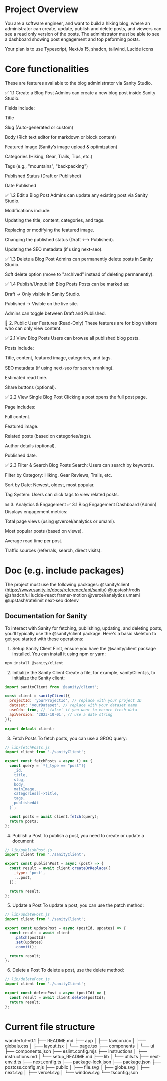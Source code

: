 # Project Overview 
You are a software engineer, and want to build a hiking blog, where an administrator can create, update, publish and delete posts, and viewers can see a read only version
of the posts. The administrator must be able to see a dashboard showing post engagement and top peforming posts.

Your plan is to use Typescript, NextJs 15, shadcn, tailwind, Lucide icons

# Core functionalities
These are features available to the blog administrator via Sanity Studio.

✅ 1.1 Create a Blog Post
Admins can create a new blog post inside Sanity Studio.

Fields include:

Title

Slug (Auto-generated or custom)

Body (Rich text editor for markdown or block content)

Featured Image (Sanity’s image upload & optimization)

Categories (Hiking, Gear, Trails, Tips, etc.)

Tags (e.g., "mountains", "backpacking")

Published Status (Draft or Published)

Date Published

✅ 1.2 Edit a Blog Post
Admins can update any existing post via Sanity Studio.

Modifications include:

Updating the title, content, categories, and tags.

Replacing or modifying the featured image.

Changing the published status (Draft <--> Published).

Updating the SEO metadata (if using next-seo).

✅ 1.3 Delete a Blog Post
Admins can permanently delete posts in Sanity Studio.

Soft delete option (move to "archived" instead of deleting permanently).

✅ 1.4 Publish/Unpublish Blog Posts
Posts can be marked as:

Draft → Only visible in Sanity Studio.

Published → Visible on the live site.

Admins can toggle between Draft and Published.

👀 2. Public User Features (Read-Only)
These features are for blog visitors who can only view content.

✅ 2.1 View Blog Posts
Users can browse all published blog posts.

Posts include:

Title, content, featured image, categories, and tags.

SEO metadata (if using next-seo for search ranking).

Estimated read time.

Share buttons (optional).

✅ 2.2 View Single Blog Post
Clicking a post opens the full post page.

Page includes:

Full content.

Featured image.

Related posts (based on categories/tags).

Author details (optional).

Published date.

✅ 2.3 Filter & Search Blog Posts
Search: Users can search by keywords.

Filter by Category: Hiking, Gear Reviews, Trails, etc.

Sort by Date: Newest, oldest, most popular.

Tag System: Users can click tags to view related posts.

📊 3. Analytics & Engagement
✅ 3.1 Blog Engagement Dashboard (Admin)
Displays engagement metrics:

Total page views (using @vercel/analytics or umami).

Most popular posts (based on views).

Average read time per post.

Traffic sources (referrals, search, direct visits).

# Doc (e.g. include packages)
The project must use the following packages:
@sanity/client (https://www.sanity.io/docs/reference/api/sanity)
@upstash/redis
@shadcn/ui
lucide-react
framer-motion
@vercel/analytics
umami
@upstash/ratelimit
next-seo
dotenv

## Documentation for Sanity
To interact with Sanity for fetching, publishing, updating, and deleting posts, you'll typically use the @sanity/client package. Here's a basic skeleton to get you started with these operations:
1. Setup Sanity Client
First, ensure you have the @sanity/client package installed. You can install it using npm or yarn:
```bash
npm install @sanity/client
```
2. Initialize the Sanity Client
Create a file, for example, sanityClient.js, to initialize the Sanity client:
```js
import sanityClient from '@sanity/client';

const client = sanityClient({
  projectId: 'yourProjectId', // replace with your project ID
  dataset: 'yourDataset', // replace with your dataset name
  useCdn: true, // `false` if you want to ensure fresh data
  apiVersion: '2023-10-01', // use a date string
});

export default client;
```
3. Fetch Posts
To fetch posts, you can use a GROQ query:
```js
// lib/fetchPosts.js
import client from './sanityClient';

export const fetchPosts = async () => {
  const query = `*[_type == "post"]{
    _id,
    title,
    slug,
    body,
    mainImage,
    categories[]->title,
    tags,
    publishedAt
  }`;

  const posts = await client.fetch(query);
  return posts;
};
```
4. Publish a Post
To publish a post, you need to create or update a document:
```js
// lib/publishPost.js
import client from './sanityClient';

export const publishPost = async (post) => {
  const result = await client.createOrReplace({
    _type: 'post',
    ...post,
  });

  return result;
};
```
5. Update a Post
To update a post, you can use the patch method:
```js
// lib/updatePost.js
import client from './sanityClient';

export const updatePost = async (postId, updates) => {
  const result = await client
    .patch(postId)
    .set(updates)
    .commit();

  return result;
};
```
6. Delete a Post
To delete a post, use the delete method:
```js
// lib/deletePost.js
import client from './sanityClient';

export const deletePost = async (postId) => {
  const result = await client.delete(postId);
  return result;
};
```


# Current file structure
wanderful-v0.1
├── README.md
├── app
│   ├── favicon.ico
│   ├── globals.css
│   ├── layout.tsx
│   └── page.tsx
├── components
│   └── ui
├── components.json
├── eslint.config.mjs
├── instructions
│   ├── instructions.md
│   └── setup_README.md
├── lib
│   └── utils.ts
├── next-env.d.ts
├── next.config.ts
├── package-lock.json
├── package.json
├── postcss.config.mjs
├── public
│   ├── file.svg
│   ├── globe.svg
│   ├── next.svg
│   ├── vercel.svg
│   └── window.svg
└── tsconfig.json
